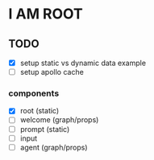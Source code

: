 # I AM ROOT

## TODO
* [x] setup static vs dynamic data example
* [ ] setup apollo cache
### components
* [x] root (static)
* [ ] welcome (graph/props)
* [ ] prompt (static)
* [ ] input
* [ ] agent (graph/props)
